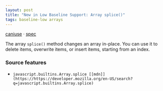 ```yaml
---
layout: post
title: "New in Low Baseline Support: Array splice()"
tags: baseline-low arrays
---
```


[caniuse](https://caniuse.com/?search=array-splice) · [spec](https://tc39.es/ecma262/multipage/indexed-collections.html#sec-array.prototype.splice)

The array `splice()` method changes an array in-place. You can use it to delete items, overwrite items, or insert items, starting from an index.

### Source features

- ``javascript.builtins.Array.splice [[mdn]](https://https://developer.mozilla.org/en-US/search?q=javascript.builtins.Array.splice)``
